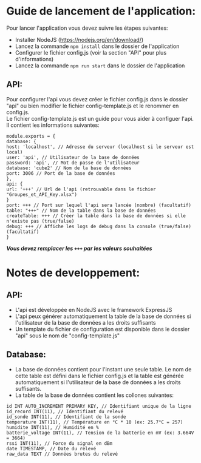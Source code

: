 # Guide de lancement de l'application: 
Pour lancer l'application vous devez suivre les étapes suivantes:  
- Installer NodeJS (https://nodejs.org/en/download/)  
- Lancez la commande `npm install` dans le dossier de l'application  
- Configurer le fichier config.js (voir la section "API" pour plus d'informations)  
- Lancez la commande `npm run start` dans le dossier de l'application  

## API:  
Pour configurer l'api vous devez créer le fichier config.js dans le dossier "api" ou bien modifier le fichier config-template.js et le renommer en config.js.  
Le fichier config-template.js est un guide pour vous aider à configuer l'api.  
Il contient les informations suivantes:  

```  
module.exports = {  
database: {  
host: 'localhost', // Adresse du serveur (localhost si le serveur est local)  
user: 'api', // Utilisateur de la base de données  
password: 'api', // Mot de passe de l'utilisateur  
database: 'cube2' // Nom de la base de données  
port: 3006 // Port de la base de données  
},  
api: {  
url: '+++' // Url de l'api (retrouvable dans le fichier "Groupes_et_API_Key.xlsx")  
}  
port: +++ // Port sur lequel l'api sera lancée (nombre) (facultatif)  
table: "+++" // Nom de la table dans la base de données  
createTable: +++ // Créer la table dans la base de données si elle n'existe pas (true/false)
debug: +++ // Affiche les logs de debug dans la console (true/false) (facultatif)  
}  
```
***Vous devez remplacer les `+++` par les valeurs souhaitées***  

# Notes de developpement:
## API:
- L'api est développée en NodeJS avec le framework ExpressJS
- L'api peux générer automatiquement la table de la base de données si l'utilisateur de la base de données a les droits suffisants
- Un template du fichier de configuration est disponible dans le dossier "api" sous le nom de "config-template.js"

## Database:
- La base de données contient pour l'instant une seule table. Le nom de cette table est défini dans le fichier config.js et la table est générée automatiquement si l'utilisateur de la base de données a les droits suffisants.
- La table de la base de données contient les collones suivantes:
```  
id INT AUTO_INCREMENT PRIMARY KEY, // Identifiant unique de la ligne
id_record INT(11), // Identifiant du relevé
id_sonde INT(11), // Identifiant de la sonde
temperature INT(11), // Température en °C * 10 (ex: 25.7°C = 257)
humidite INT(11), // Humidité en % 
batterie_voltage INT(11), // Tension de la batterie en mV (ex: 3.664V = 3664)
rssi INT(11), // Force du signal en dBm
date TIMESTAMP, // Date du relevé
raw_data TEXT // Données brutes du relevé
```